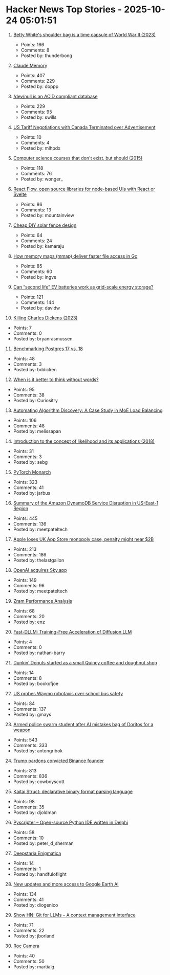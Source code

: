 # Hacker News Top Stories - 2025-10-24 05:01:51

1. [Betty White's shoulder bag is a time capsule of World War II (2023)](https://americanhistory.si.edu/explore/stories/betty-white-world-war-ii)
   - Points: 166
   - Comments: 8
   - Posted by: thunderbong

2. [Claude Memory](https://www.anthropic.com/news/memory)
   - Points: 407
   - Comments: 229
   - Posted by: doppp

3. [/dev/null is an ACID compliant database](https://jyu.dev/blog/why-dev-null-is-an-acid-compliant-database/)
   - Points: 229
   - Comments: 95
   - Posted by: swills

4. [US Tariff Negotiations with Canada Terminated over Advertisement](https://www.bbc.com/news/articles/cdjrlmd4pmeo)
   - Points: 10
   - Comments: 4
   - Posted by: mlhpdx

5. [Computer science courses that don't exist, but should (2015)](https://prog21.dadgum.com/210.html)
   - Points: 118
   - Comments: 76
   - Posted by: wonger_

6. [React Flow, open source libraries for node-based UIs with React or Svelte](https://github.com/xyflow/xyflow)
   - Points: 86
   - Comments: 13
   - Posted by: mountainview

7. [Cheap DIY solar fence design](https://joeyh.name/blog/entry/cheap_DIY_solar_fence_design/)
   - Points: 64
   - Comments: 24
   - Posted by: kamaraju

8. [How memory maps (mmap) deliver faster file access in Go](https://info.varnish-software.com/blog/how-memory-maps-mmap-deliver-25x-faster-file-access-in-go)
   - Points: 85
   - Comments: 60
   - Posted by: ingve

9. [Can “second life” EV batteries work as grid-scale energy storage?](https://www.volts.wtf/p/can-second-life-ev-batteries-work)
   - Points: 121
   - Comments: 144
   - Posted by: davidw

10. [Killing Charles Dickens (2023)](https://www.newyorker.com/magazine/2023/07/10/on-killing-charles-dickens)
   - Points: 7
   - Comments: 0
   - Posted by: bryanrasmussen

11. [Benchmarking Postgres 17 vs. 18](https://planetscale.com/blog/benchmarking-postgres-17-vs-18)
   - Points: 48
   - Comments: 3
   - Posted by: bddicken

12. [When is it better to think without words?](https://www.henrikkarlsson.xyz/p/wordless-thought)
   - Points: 95
   - Comments: 38
   - Posted by: Curiositry

13. [Automating Algorithm Discovery: A Case Study in MoE Load Balancing](https://adrs-ucb.notion.site/moe-load-balancing)
   - Points: 106
   - Comments: 48
   - Posted by: melissapan

14. [Introduction to the concept of likelihood and its applications (2018)](https://journals.sagepub.com/doi/10.1177/2515245917744314)
   - Points: 31
   - Comments: 3
   - Posted by: sebg

15. [PyTorch Monarch](https://pytorch.org/blog/introducing-pytorch-monarch/)
   - Points: 323
   - Comments: 41
   - Posted by: jarbus

16. [Summary of the Amazon DynamoDB Service Disruption in US-East-1 Region](https://aws.amazon.com/message/101925/)
   - Points: 445
   - Comments: 136
   - Posted by: meetpateltech

17. [Apple loses UK App Store monopoly case, penalty might near $2B](https://9to5mac.com/2025/10/23/apple-loses-uk-app-store-monopoly-case-penalty-might-near-2-billion/)
   - Points: 213
   - Comments: 186
   - Posted by: thelastgallon

18. [OpenAI acquires Sky.app](https://openai.com/index/openai-acquires-software-applications-incorporated)
   - Points: 149
   - Comments: 96
   - Posted by: meetpateltech

19. [Zram Performance Analysis](https://notes.xeome.dev/notes/Zram)
   - Points: 68
   - Comments: 20
   - Posted by: enz

20. [Fast-DLLM: Training-Free Acceleration of Diffusion LLM](https://arxiv.org/abs/2505.22618)
   - Points: 4
   - Comments: 0
   - Posted by: nathan-barry

21. [Dunkin’ Donuts started as a small Quincy coffee and doughnut shop](https://www.bostonglobe.com/2025/10/10/business/dunkin-donuts-scott-murphy-bain-capital-carlyle-inspire/)
   - Points: 14
   - Comments: 8
   - Posted by: bookofjoe

22. [US probes Waymo robotaxis over school bus safety](https://www.yahoo.com/news/articles/us-investigates-waymo-robotaxis-over-102015308.html)
   - Points: 84
   - Comments: 137
   - Posted by: gmays

23. [Armed police swarm student after AI mistakes bag of Doritos for a weapon](https://www.dexerto.com/entertainment/armed-police-swarm-student-after-ai-mistakes-bag-of-doritos-for-a-weapon-3273512/)
   - Points: 543
   - Comments: 333
   - Posted by: antongribok

24. [Trump pardons convicted Binance founder](https://www.wsj.com/finance/currencies/trump-pardons-convicted-binance-founder-7509bd63)
   - Points: 813
   - Comments: 836
   - Posted by: cowboyscott

25. [Kaitai Struct: declarative binary format parsing language](https://kaitai.io/)
   - Points: 98
   - Comments: 35
   - Posted by: djoldman

26. [Pyscripter – Open-source Python IDE written in Delphi](https://github.com/pyscripter/pyscripter)
   - Points: 58
   - Comments: 10
   - Posted by: peter_d_sherman

27. [Deepstaria Enigmatica](https://en.wikipedia.org/wiki/Deepstaria_enigmatica)
   - Points: 14
   - Comments: 1
   - Posted by: handfuloflight

28. [New updates and more access to Google Earth AI](https://blog.google/technology/research/new-updates-and-more-access-to-google-earth-ai/)
   - Points: 134
   - Comments: 41
   - Posted by: diogenico

29. [Show HN: Git for LLMs – A context management interface](https://twigg.ai)
   - Points: 71
   - Comments: 22
   - Posted by: jborland

30. [Roc Camera](https://roc.camera/)
   - Points: 40
   - Comments: 50
   - Posted by: martialg

